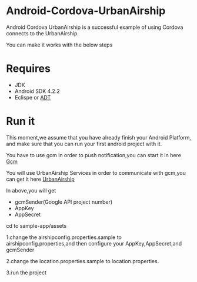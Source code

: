 Android-Cordova-UrbanAirship
============================

Android Cordova UrbanAirship is a successful example of using Cordova connects to the UrbanAirship.

You can make it works with the below steps


Requires
============================
* JDK
* Android SDK 4.2.2
* Eclispe or  [ADT](http://developer.android.com/sdk/index.html)  


Run it 
============================

This moment,we assume that you have already finish your Android Platform,
and make sure that you can run your first android project with it.

You have to use gcm in order to push notification,you can start it in here 
[Gcm](http://docs.urbanairship.com/build/android.html#get-your-api-key-from-google) 

You will use UrbanAirship Services in order to communicate with gcm,you can get it here
[UrbanAirship](http://docs.urbanairship.com/dashboard/getting_started.html#registration-and-login) 

In above,you will get 

* gcmSender(Google API project number) 
* AppKey
* AppSecret 

cd to sample-app/assets

1.change the airshipconfig.properties.sample to airshipconfig.properties,and then configure your AppKey,AppSecret,and gcmSender

2.change the location.properties.sample to location.properties.

3.run the project 

    